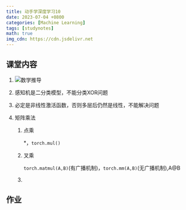 ```yaml
---
title: 动手学深度学习10
date: 2023-07-04 +0800
categories: [Machine Learning]
tags: [studynotes]   
math: true
img_cdn: https://cdn.jsdelivr.net
---
```


## 课堂内容

1. ![数学推导](/gh/comeback829/picture/blognote/math.jpg)

2. 感知机是二分类模型，不能分类XOR问题

3. 必定是非线性激活函数，否则多层后仍然是线性，不能解决问题

4. 矩阵乘法

   1. 点乘

      *，`torch.mul()`

   2. 叉乘

      `torch.matmul(A,B)`(有广播机制)，`torch.mm(A,B)`(无广播机制),A@B


	5. 

## 作业

